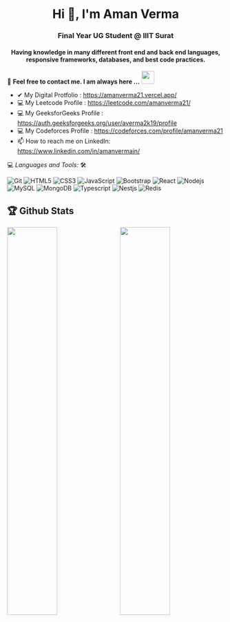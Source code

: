 
<h1 align="center">Hi 🙂, I'm Aman Verma</h1>
<h3 align="center">Final Year UG Student @ IIIT Surat</h3>

<h4 align="center"> Having knowledge in many different front end and back end languages, responsive frameworks, databases, and best code practices.</h4>

<!-- ![](https://visitor-badge.glitch.me/badge?page_id=amanverma21.amanverma21) -->

📝 **Feel free to contact me. I am always here ...** <img src="https://media.giphy.com/media/WUlplcMpOCEmTGBtBW/giphy.gif" width="30">
<br>
- ✔  My Digital Protfolio :  https://amanverma21.vercel.app/
- 💻 My Leetcode Profile : https://leetcode.com/amanverma21/
- 💻 My GeeksforGeeks Profile : https://auth.geeksforgeeks.org/user/averma2k19/profile
- 💻 My Codeforces Profile : https://codeforces.com/profile/amanverma21
- 📫 How to reach me on LinkedIn: https://www.linkedin.com/in/amanvermain/

💻 *Languages and Tools:* 🛠️<br>

![Git](https://img.shields.io/badge/-Git-000000?style=flat&logo=git&logoColor=F05032&labelColor=ffffff)
![HTML5](https://img.shields.io/badge/-HTML5-000000?style=flat&logo=html5&logoColor=ffffff&labelColor=E34F26)
![CSS3](https://img.shields.io/badge/-CSS3-000000?style=flat&logo=css3&logoColor=ffffff&labelColor=1572B6) 
![JavaScript](https://img.shields.io/badge/-JavaScript-000000?style=flat&logo=javascript)
![Bootstrap](https://img.shields.io/badge/-Bootstrap-000000?style=flat&logo=bootstrap&logoColor=ffffff&labelColor=563D7C)
![React](https://img.shields.io/badge/-React-000000?style=flat&logo=react)
![Nodejs](https://img.shields.io/badge/-Nodejs-000000?style=flat&logo=Node.js)
![MySQL](https://img.shields.io/badge/-MySQL-000000?style=flat&logo=mysql&labelColor=ffffff)
![MongoDB](https://img.shields.io/badge/-MongoDB-000000?style=flat&logo=mongodb&labelColor=ffffff)
![Typescript](https://img.shields.io/badge/-Typescript-000000?style=flat&logo=typescript&labelColor=ffffff)
![Nestjs](https://img.shields.io/badge/-Nestjs-000000?style=flat&logo=nestjs&labelColor=ffffff)
![Redis](https://img.shields.io/badge/-Redis-000000?style=flat&logo=redis&labelColor=ffffff)


## 🏆 Github Stats




<img  src="https://github-readme-stats.vercel.app/api?username=amanverma21&show_icons=true&hide_border=true&theme=dark" width="48%" align="right" >
<img  src="https://github-readme-streak-stats.herokuapp.com/?user=amanverma21" width="48%" >
<br>

